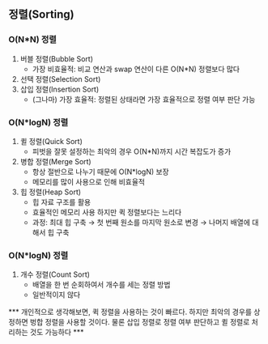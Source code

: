 ## 정렬(Sorting)

### O(N*N) 정렬
1. 버블 정렬(Bubble Sort)
    - 가장 비효율적: 비교 연산과 swap 연산이 다른 O(N*N) 정렬보다 많다
2. 선택 정렬(Selection Sort)
3. 삽입 정렬(Insertion Sort)
    - (그나마) 가장 효율적: 정렬된 상태라면 가장 효율적으로 정렬 여부 판단 가능

### O(N*logN) 정렬
1. 퀼 정렬(Quick Sort)
   - 피벗을 잘못 설정하는 최악의 경우 O(N*N)까지 시간 복잡도가 증가
2. 병합 정렬(Merge Sort)
   - 항상 절반으로 나누기 때문에 O(N*logN) 보장
   - 메모리를 많이 사용으로 인해 비효율적
3. 힙 정렬(Heap Sort)
   - 힙 자료 구조를 활용
   - 효율적인 메모리 사용 하지만 퀵 정렬보다는 느리다
   - 과정: 최대 힙 구축 → 첫 번째 원소를 마지막 원소로 변경 → 나머지 배열에 대해서 힙 구축

### O(N*logN) 정렬
1. 개수 정렬(Count Sort)
   - 배열을 한 번 순회하여서 개수를 세는 정렬 방법
   - 일반적이지 않다

*** 개인적으로 생각해보면, 퀵 정렬을 사용하는 것이 빠르다. 하지만 최악의 경우를 상정하면 벙합 정렬을 사용할 것이다. 물론 삽입 정렬로 정렬 여부 판단하고 퀼 정렬로 처리하는 것도 가능하다 ***